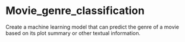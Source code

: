 # Movie_genre_classification
Create a machine learning model that can predict the genre of a movie based on its plot summary or other textual information. 
